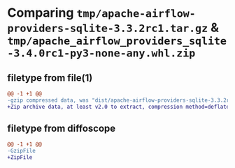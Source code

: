 # Comparing `tmp/apache-airflow-providers-sqlite-3.3.2rc1.tar.gz` & `tmp/apache_airflow_providers_sqlite-3.4.0rc1-py3-none-any.whl.zip`

## filetype from file(1)

```diff
@@ -1 +1 @@
-gzip compressed data, was "dist/apache-airflow-providers-sqlite-3.3.2rc1.tar", last modified: Fri Apr 21 19:50:07 2023, max compression
+Zip archive data, at least v2.0 to extract, compression method=deflate
```

## filetype from diffoscope

```diff
@@ -1 +1 @@
-GzipFile
+ZipFile
```

